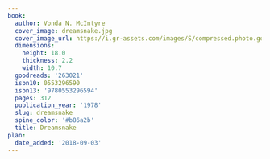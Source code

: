 ```yaml
---
book:
  author: Vonda N. McIntyre
  cover_image: dreamsnake.jpg
  cover_image_url: https://i.gr-assets.com/images/S/compressed.photo.goodreads.com/books/1440756641l/263021._SY160_.jpg
  dimensions:
    height: 18.0
    thickness: 2.2
    width: 10.7
  goodreads: '263021'
  isbn10: 0553296590
  isbn13: '9780553296594'
  pages: 312
  publication_year: '1978'
  slug: dreamsnake
  spine_color: '#b86a2b'
  title: Dreamsnake
plan:
  date_added: '2018-09-03'
---
```

